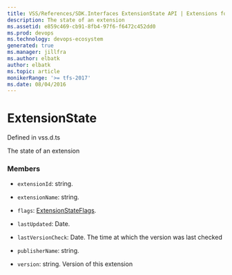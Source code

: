 ```yaml
---
title: VSS/References/SDK.Interfaces ExtensionState API | Extensions for Azure DevOps Services
description: The state of an extension
ms.assetid: e859c469-cb91-8fb4-97f6-f6472c452dd0
ms.prod: devops
ms.technology: devops-ecosystem
generated: true
ms.manager: jillfra
ms.author: elbatk
author: elbatk
ms.topic: article
monikerRange: '>= tfs-2017'
ms.date: 08/04/2016
---
```


# ExtensionState

Defined in vss.d.ts


The state of an extension 

### Members

* `extensionId`: string. 

* `extensionName`: string. 

* `flags`: [ExtensionStateFlags](../../../VSS/References/SDK_Interfaces/ExtensionStateFlags.md). 

* `lastUpdated`: Date. 

* `lastVersionCheck`: Date. The time at which the version was last checked

* `publisherName`: string. 

* `version`: string. Version of this extension

